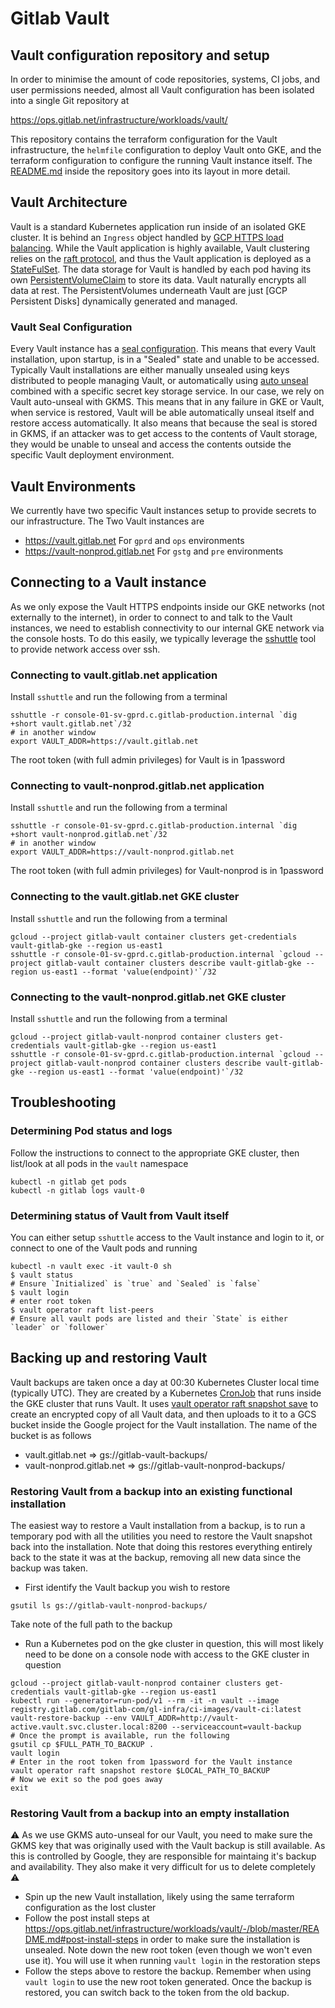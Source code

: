 # Gitlab Vault

## Vault configuration repository and setup

In order to minimise the amount of code repositories, systems, CI jobs, and user permissions needed, almost all Vault configuration has been isolated into a single Git repository at

<https://ops.gitlab.net/infrastructure/workloads/vault/>

This repository contains the terraform configuration for the Vault infrastructure, the `helmfile` configuration to deploy Vault onto GKE, and the terraform configuration to configure
the running Vault instance itself. The [README.md](https://ops.gitlab.net/infrastructure/workloads/vault/-/blob/master/README.md) inside the repository goes into its layout in more detail.

## Vault Architecture

Vault is a standard Kubernetes application run inside of an isolated GKE cluster. It is behind an `Ingress` object handled by [GCP HTTPS load balancing](https://cloud.google.com/load-balancing/docs/https). While the Vault application is highly available, Vault clustering relies on the [raft protocol](https://raft.github.io/), and thus the Vault application is deployed as a [StateFulSet](https://kubernetes.io/docs/concepts/workloads/controllers/statefulset/). The data storage for Vault is handled by each pod having its own [PersistentVolumeClaim](https://kubernetes.io/docs/concepts/storage/persistent-volumes/) to store its data. Vault naturally encrypts all data at rest. The PersistentVolumes underneath Vault are just [GCP Persistent Disks] dynamically generated and managed.

### Vault Seal Configuration

Every Vault instance has a [seal configuration](https://www.vaultproject.io/docs/concepts/seal). This means that every Vault installation, upon startup, is in a "Sealed" state and unable to be accessed. Typically Vault installations are either manually unsealed using keys distributed to people managing Vault, or automatically using [auto unseal](https://www.vaultproject.io/docs/concepts/seal#auto-unseal) combined with a specific secret key storage service. In our case, we rely on Vault auto-unseal with GKMS. This means that in any failure in GKE or Vault, when service is restored, Vault will be able automatically unseal itself and restore access automatically. It also means that because the seal is stored in GKMS, if an attacker was to get access to the contents of Vault storage, they would be unable to unseal and access the contents outside the specific Vault deployment environment.

## Vault Environments

We currently have two specific Vault instances setup to provide secrets to our infrastructure. The Two Vault instances are

* <https://vault.gitlab.net> For `gprd` and `ops` environments
* <https://vault-nonprod.gitlab.net> For `gstg` and `pre` environments

## Connecting to a Vault instance

As we only expose the Vault HTTPS endpoints inside our GKE networks (not externally to the internet), in order to connect to and talk to the Vault instances, we need to establish connectivity to our internal GKE network via the console hosts. To do this easily, we typically leverage the [sshuttle](https://github.com/sshuttle/sshuttle) tool to provide network access over ssh.

### Connecting to vault.gitlab.net application

Install `sshuttle` and run the following from a terminal

```shell
sshuttle -r console-01-sv-gprd.c.gitlab-production.internal `dig +short vault.gitlab.net`/32
# in another window
export VAULT_ADDR=https://vault.gitlab.net
```

The root token (with full admin privileges) for Vault is in 1password

### Connecting to vault-nonprod.gitlab.net application

Install `sshuttle` and run the following from a terminal

```shell
sshuttle -r console-01-sv-gprd.c.gitlab-production.internal `dig +short vault-nonprod.gitlab.net`/32
# in another window
export VAULT_ADDR=https://vault-nonprod.gitlab.net
```

The root token (with full admin privileges) for Vault-nonprod is in 1password

### Connecting to the vault.gitlab.net GKE cluster

Install `sshuttle` and run the following from a terminal

```shell
gcloud --project gitlab-vault container clusters get-credentials vault-gitlab-gke --region us-east1
sshuttle -r console-01-sv-gprd.c.gitlab-production.internal `gcloud --project gitlab-vault container clusters describe vault-gitlab-gke --region us-east1 --format 'value(endpoint)'`/32
```

### Connecting to the vault-nonprod.gitlab.net GKE cluster

Install `sshuttle` and run the following from a terminal

```shell
gcloud --project gitlab-vault-nonprod container clusters get-credentials vault-gitlab-gke --region us-east1
sshuttle -r console-01-sv-gprd.c.gitlab-production.internal `gcloud --project gitlab-vault-nonprod container clusters describe vault-gitlab-gke --region us-east1 --format 'value(endpoint)'`/32
```

## Troubleshooting

### Determining Pod status and logs

Follow the instructions to connect to the appropriate GKE cluster, then list/look at all pods in the `vault` namespace

```shell
kubectl -n gitlab get pods
kubectl -n gitlab logs vault-0
```

### Determining status of Vault from Vault itself

You can either setup `sshuttle` access to the Vault instance and login to it, or connect to one of the Vault pods and running

```
kubectl -n vault exec -it vault-0 sh
$ vault status
# Ensure `Initialized` is `true` and `Sealed` is `false`
$ vault login
# enter root token
$ vault operator raft list-peers
# Ensure all vault pods are listed and their `State` is either `leader` or `follower`
```

## Backing up and restoring Vault

Vault backups are taken once a day at 00:30 Kubernetes Cluster local time (typically UTC). They are created by a Kubernetes
[CronJob](https://kubernetes.io/docs/concepts/workloads/controllers/cron-jobs/) that runs inside the GKE cluster that runs
Vault. It uses [vault operator raft snapshot save](https://www.vaultproject.io/docs/commands/operator/raft#snapshot-save)
to create an encrypted copy of all Vault data, and then uploads to it to a GCS bucket inside the Google project for the
Vault installation. The name of the bucket is as follows

* vault.gitlab.net => gs://gitlab-vault-backups/
* vault-nonprod.gitlab.net => gs://gitlab-vault-nonprod-backups/

### Restoring Vault from a backup into an existing functional installation

The easiest way to restore a Vault installation from a backup, is to run a temporary pod with all the utilities you need
to restore the Vault snapshot back into the installation. Note that doing this restores everything entirely back to the state
it was at the backup, removing all new data since the backup was taken.

* First identify the Vault backup you wish to restore

```
gsutil ls gs://gitlab-vault-nonprod-backups/
```

Take note of the full path to the backup

* Run a Kubernetes pod on the gke cluster in question, this will most likely need to be done on a console node with
access to the GKE cluster in question

```
gcloud --project gitlab-vault-nonprod container clusters get-credentials vault-gitlab-gke --region us-east1
kubectl run --generator=run-pod/v1 --rm -it -n vault --image registry.gitlab.com/gitlab-com/gl-infra/ci-images/vault-ci:latest vault-restore-backup --env VAULT_ADDR=http://vault-active.vault.svc.cluster.local:8200 --serviceaccount=vault-backup
# Once the prompt is available, run the following
gsutil cp $FULL_PATH_TO_BACKUP .
vault login
# Enter in the root token from 1password for the Vault instance
vault operator raft snapshot restore $LOCAL_PATH_TO_BACKUP
# Now we exit so the pod goes away
exit
```

### Restoring Vault from a backup into an empty installation

:warning: As we use GKMS auto-unseal for our Vault, you need to make sure the GKMS key that was originally used with the Vault backup is still available.
As this is controlled by Google, they are responsible for maintaing it's backup and availability. They also make it very difficult for us to delete
completely :warning:

* Spin up the new Vault installation, likely using the same terraform configuration as the lost cluster
* Follow the post install steps at <https://ops.gitlab.net/infrastructure/workloads/vault/-/blob/master/README.md#post-install-steps> in order to make
sure the installation is unsealed. Note down the new root token (even though we won't even use it). You will use it when running `vault login` in the
restoration steps
* Follow the steps above to restore the backup. Remember when using `vault login` to use the new root token generated. Once the backup is restored, you
can switch back to the token from the old backup.
